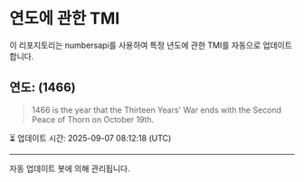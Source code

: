 
# 연도에 관한 TMI

이 리포지토리는 numbersapi를 사용하여 특정 년도에 관한 TMI를 자동으로 업데이트합니다.

## 연도: (1466)
> 1466 is the year that the Thirteen Years' War ends with the Second Peace of Thorn on October 19th.

⏳ 업데이트 시간: 2025-09-07 08:12:18 (UTC)

---
자동 업데이트 봇에 의해 관리됩니다.

